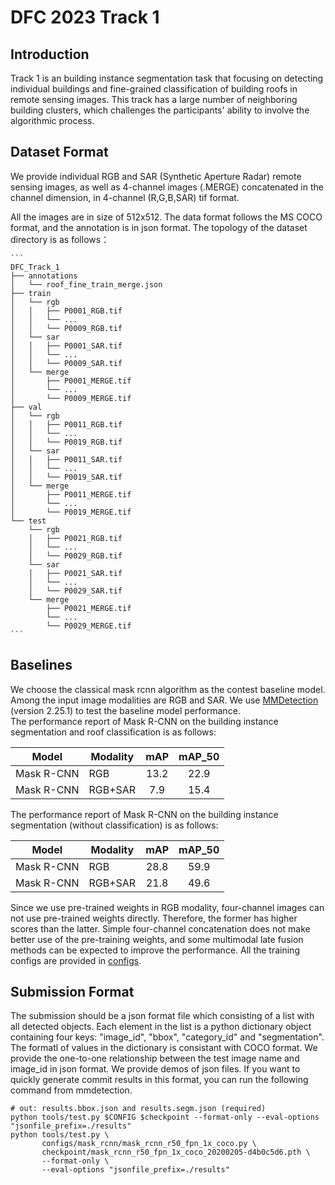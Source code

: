 # DFC 2023 Track 1 
## Introduction
Track 1 is an building instance segmentation task that focusing on detecting individual buildings and fine-grained classification of building roofs in remote sensing images.
This track has a large number of neighboring building clusters, which challenges the participants' ability to involve the algorithmic process.
## Dataset Format
We provide individual RGB and SAR (Synthetic Aperture Radar) remote sensing images, as well as 4-channel images (.MERGE) concatenated in the channel dimension, in 4-channel (R,G,B,SAR) tif format.

All the images are in size of 512x512.
The data format follows the MS COCO format, and the annotation is in json format.
The topology of the dataset directory is as follows：

    ```
    DFC_Track_1
    ├── annotations
    │   └── roof_fine_train_merge.json
    ├── train
    │   └── rgb
    │   │   ├── P0001_RGB.tif
    │   │   └── ...
    │   │   └── P0009_RGB.tif
    │   └── sar
    │   │   ├── P0001_SAR.tif
    │   │   └── ...
    │   │   └── P0009_SAR.tif
    │   └── merge
    │       ├── P0001_MERGE.tif
    │       └── ...
    │       └── P0009_MERGE.tif
    ├── val
    │   └── rgb
    │   │   ├── P0011_RGB.tif
    │   │   └── ...
    │   │   └── P0019_RGB.tif
    │   └── sar
    │   │   ├── P0011_SAR.tif
    │   │   └── ...
    │   │   └── P0019_SAR.tif
    │   └── merge
    │       ├── P0011_MERGE.tif
    │       └── ...
    │       └── P0019_MERGE.tif
    └── test
        └── rgb
        │   ├── P0021_RGB.tif
        │   └── ...
        │   └── P0029_RGB.tif
        └── sar
        │   ├── P0021_SAR.tif
        │   └── ...
        │   └── P0029_SAR.tif
        └── merge
            ├── P0021_MERGE.tif
            └── ...
            └── P0029_MERGE.tif
    ```
## Baselines
We choose the classical mask rcnn algorithm as the contest baseline model. Among the input image modalities are RGB and SAR.
We use [MMDetection](https://github.com/open-mmlab/mmdetection) (version 2.25.1) to test the baseline model performance. \
The performance report of Mask R-CNN on the building instance segmentation and roof classification is as follows:

| Model      | Modality |  mAP  |  mAP_50  |
| ---------- | -------- | :---: | :------: |
| Mask R-CNN | RGB      |  13.2 |   22.9   |
| Mask R-CNN | RGB+SAR  |  7.9  |   15.4   |

The performance report of Mask R-CNN on the building instance segmentation (without classification) is as follows:

| Model      | Modality |  mAP  |  mAP_50  |
| ---------- | -------- | :---: | :------: |
| Mask R-CNN | RGB      |  28.8 |   59.9   |
| Mask R-CNN | RGB+SAR  |  21.8 |   49.6   |

Since we use pre-trained weights in RGB modality, four-channel images can not use pre-trained weights directly.
Therefore, the former has higher scores than the latter.
Simple four-channel concatenation does not make better use of the pre-training weights, and some multimodal late fusion methods can be expected to improve the performance.
All the training configs are provided in [configs](configs).

## Submission Format
The submission should be a json format file which consisting of a list with all detected objects.
Each element in the list is a python dictionary object containing four keys: "image_id", "bbox", "category_id" and "segmentation".
The formatl of values in the dictionary is consistant with COCO format.
We provide the one-to-one relationship between the test image name and image_id in json format.
We provide demos of json files.
If you want to quickly generate commit results in this format, you can run the following command from mmdetection.
```
# out: results.bbox.json and results.segm.json (required)
python tools/test.py $CONFIG $checkpoint --format-only --eval-options "jsonfile_prefix=./results"
python tools/test.py \
       configs/mask_rcnn/mask_rcnn_r50_fpn_1x_coco.py \
       checkpoint/mask_rcnn_r50_fpn_1x_coco_20200205-d4b0c5d6.pth \
       --format-only \
       --eval-options "jsonfile_prefix=./results"
```

